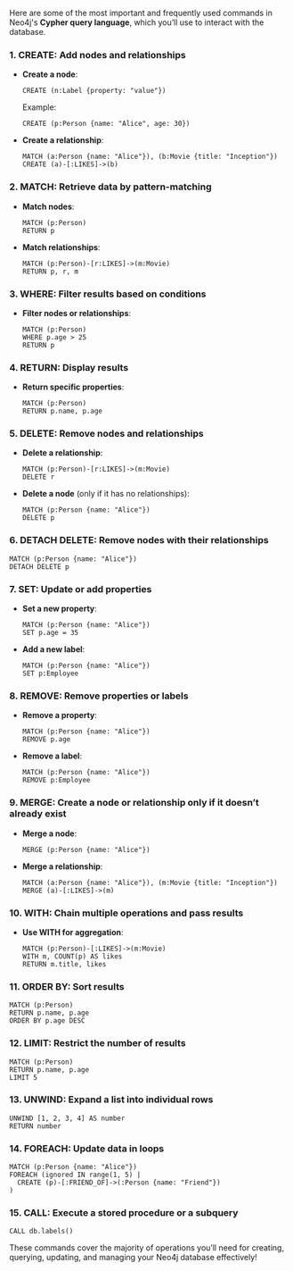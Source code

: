 Here are some of the most important and frequently used commands in Neo4j's **Cypher query language**, which you’ll use to interact with the database.

### 1. **CREATE**: Add nodes and relationships
   - **Create a node**:
     ```cypher
     CREATE (n:Label {property: "value"})
     ```
     Example:
     ```cypher
     CREATE (p:Person {name: "Alice", age: 30})
     ```

   - **Create a relationship**:
     ```cypher
     MATCH (a:Person {name: "Alice"}), (b:Movie {title: "Inception"})
     CREATE (a)-[:LIKES]->(b)
     ```

### 2. **MATCH**: Retrieve data by pattern-matching
   - **Match nodes**:
     ```cypher
     MATCH (p:Person)
     RETURN p
     ```
   - **Match relationships**:
     ```cypher
     MATCH (p:Person)-[r:LIKES]->(m:Movie)
     RETURN p, r, m
     ```

### 3. **WHERE**: Filter results based on conditions
   - **Filter nodes or relationships**:
     ```cypher
     MATCH (p:Person)
     WHERE p.age > 25
     RETURN p
     ```

### 4. **RETURN**: Display results
   - **Return specific properties**:
     ```cypher
     MATCH (p:Person)
     RETURN p.name, p.age
     ```

### 5. **DELETE**: Remove nodes and relationships
   - **Delete a relationship**:
     ```cypher
     MATCH (p:Person)-[r:LIKES]->(m:Movie)
     DELETE r
     ```
   - **Delete a node** (only if it has no relationships):
     ```cypher
     MATCH (p:Person {name: "Alice"})
     DELETE p
     ```

### 6. **DETACH DELETE**: Remove nodes with their relationships
   ```cypher
   MATCH (p:Person {name: "Alice"})
   DETACH DELETE p
   ```

### 7. **SET**: Update or add properties
   - **Set a new property**:
     ```cypher
     MATCH (p:Person {name: "Alice"})
     SET p.age = 35
     ```
   - **Add a new label**:
     ```cypher
     MATCH (p:Person {name: "Alice"})
     SET p:Employee
     ```

### 8. **REMOVE**: Remove properties or labels
   - **Remove a property**:
     ```cypher
     MATCH (p:Person {name: "Alice"})
     REMOVE p.age
     ```
   - **Remove a label**:
     ```cypher
     MATCH (p:Person {name: "Alice"})
     REMOVE p:Employee
     ```

### 9. **MERGE**: Create a node or relationship only if it doesn’t already exist
   - **Merge a node**:
     ```cypher
     MERGE (p:Person {name: "Alice"})
     ```
   - **Merge a relationship**:
     ```cypher
     MATCH (a:Person {name: "Alice"}), (m:Movie {title: "Inception"})
     MERGE (a)-[:LIKES]->(m)
     ```

### 10. **WITH**: Chain multiple operations and pass results
   - **Use WITH for aggregation**:
     ```cypher
     MATCH (p:Person)-[:LIKES]->(m:Movie)
     WITH m, COUNT(p) AS likes
     RETURN m.title, likes
     ```

### 11. **ORDER BY**: Sort results
   ```cypher
   MATCH (p:Person)
   RETURN p.name, p.age
   ORDER BY p.age DESC
   ```

### 12. **LIMIT**: Restrict the number of results
   ```cypher
   MATCH (p:Person)
   RETURN p.name, p.age
   LIMIT 5
   ```

### 13. **UNWIND**: Expand a list into individual rows
   ```cypher
   UNWIND [1, 2, 3, 4] AS number
   RETURN number
   ```

### 14. **FOREACH**: Update data in loops
   ```cypher
   MATCH (p:Person {name: "Alice"})
   FOREACH (ignored IN range(1, 5) |
     CREATE (p)-[:FRIEND_OF]->(:Person {name: "Friend"})
   )
   ```

### 15. **CALL**: Execute a stored procedure or a subquery
   ```cypher
   CALL db.labels()
   ```

These commands cover the majority of operations you’ll need for creating, querying, updating, and managing your Neo4j database effectively!
